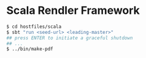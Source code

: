 Scala Rendler Framework
========

```bash
$ cd hostfiles/scala
$ sbt "run <seed-url> <leading-master>"
## press ENTER to initiate a graceful shutdown
## ...
$ ../bin/make-pdf
```
